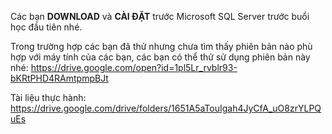 Các bạn **DOWNLOAD** và **CÀI ĐẶT** trước Microsoft SQL Server trước buổi học đầu tiên nhé.

Trong trường hợp các bạn đã thử nhưng chưa tìm thấy phiên bản nào phù hợp với máy tính của các bạn, các bạn có thể thử sử dụng phiên bản này nhé: 
https://drive.google.com/open?id=1pl5Lr_rvblr93-bKRtPHD4RAmtpmpBJt

Tài liệu thực hành: 
https://drive.google.com/drive/folders/1651A5aTouIgah4JyCfA_uO8zrYLPQuEs
